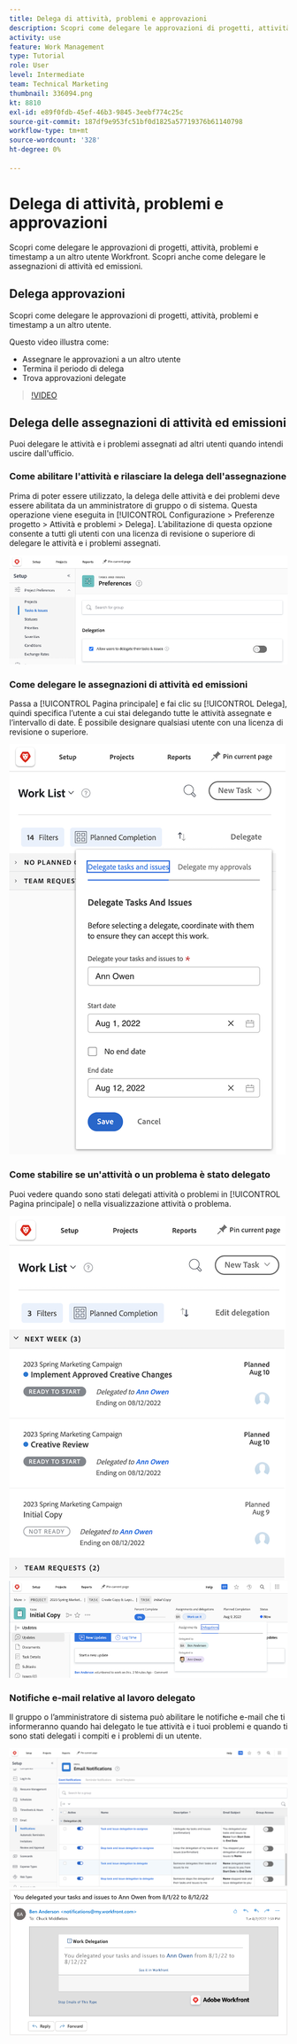 ```yaml
---
title: Delega di attività, problemi e approvazioni
description: Scopri come delegare le approvazioni di progetti, attività, problemi e timestamp a un altro utente Workfront. Scopri anche come delegare le assegnazioni di attività ed emissioni.
activity: use
feature: Work Management
type: Tutorial
role: User
level: Intermediate
team: Technical Marketing
thumbnail: 336094.png
kt: 8810
exl-id: e89f0fdb-45ef-46b3-9845-3eebf774c25c
source-git-commit: 187df9e953fc51bf0d1825a57719376b61140798
workflow-type: tm+mt
source-wordcount: '328'
ht-degree: 0%

---
```


# Delega di attività, problemi e approvazioni

Scopri come delegare le approvazioni di progetti, attività, problemi e timestamp a un altro utente Workfront. Scopri anche come delegare le assegnazioni di attività ed emissioni.

## Delega approvazioni

Scopri come delegare le approvazioni di progetti, attività, problemi e timestamp a un altro utente.

Questo video illustra come:

* Assegnare le approvazioni a un altro utente
* Termina il periodo di delega
* Trova approvazioni delegate

>[!VIDEO](https://video.tv.adobe.com/v/336094/?quality=12)

<!---
learn more URLS
Delegate approval request
--->

## Delega delle assegnazioni di attività ed emissioni

Puoi delegare le attività e i problemi assegnati ad altri utenti quando intendi uscire dall&#39;ufficio.

### Come abilitare l&#39;attività e rilasciare la delega dell&#39;assegnazione

Prima di poter essere utilizzato, la delega delle attività e dei problemi deve essere abilitata da un amministratore di gruppo o di sistema. Questa operazione viene eseguita in [!UICONTROL Configurazione > Preferenze progetto > Attività e problemi > Delega]. L’abilitazione di questa opzione consente a tutti gli utenti con una licenza di revisione o superiore di delegare le attività e i problemi assegnati.

![Schermata mostrata [!UICONTROL Configurazione] preferenze per la delega](assets/delegation-1.png)

### Come delegare le assegnazioni di attività ed emissioni

Passa a [!UICONTROL Pagina principale] e fai clic su [!UICONTROL Delega], quindi specifica l’utente a cui stai delegando tutte le attività assegnate e l’intervallo di date. È possibile designare qualsiasi utente con una licenza di revisione o superiore.

![Schermata che mostra la scheda della delega in [!UICONTROL Pagina principale]](assets/delegation-2.png)

### Come stabilire se un&#39;attività o un problema è stato delegato

Puoi vedere quando sono stati delegati attività o problemi in [!UICONTROL Pagina principale] o nella visualizzazione attività o problema.

![Schermata che mostra l’assegnazione di un’attività delegata in [!UICONTROL Pagina principale]](assets/delegation-4.png)
![Schermata che mostra l’assegnazione di un’attività delegata nella visualizzazione attività](assets/delegation-3.png)

### Notifiche e-mail relative al lavoro delegato

Il gruppo o l’amministratore di sistema può abilitare le notifiche e-mail che ti informeranno quando hai delegato le tue attività e i tuoi problemi e quando ti sono stati delegati i compiti e i problemi di un utente.

![Schermata mostrata [!UICONTROL Configurazione] opzioni di notifica e-mail per la delega](assets/delegation-5.png)
![Schermata che mostra un’e-mail di delega di lavoro](assets/delegation-6.png)
